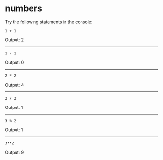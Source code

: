 # numbers

Try the following statements in the console:
```
1 + 1
```
Output: 2

---
```
1 - 1
```
Output: 0

---
```
2 * 2
```
Output: 4

---
```
2 / 2
```
Output: 1

---
```
3 % 2
```
Output: 1

---
```
3**2
```
Output: 9
